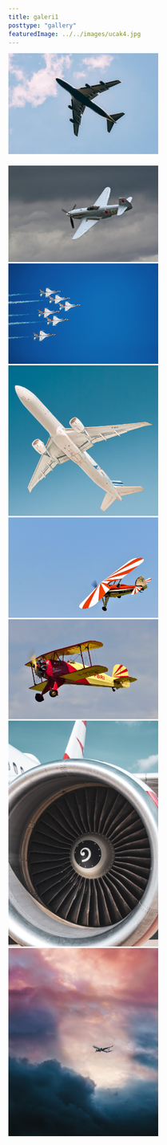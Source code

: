 ```yaml
---
title: galeri1
posttype: "gallery"
featuredImage: ../../images/ucak4.jpg
---
```


<div class="gatsby-remark-grid-system row">
  <div class="gatsby-remark-grid-system col col-12 col-xs-12 col-sm-6 ">
      <img src="./ucak6.jpg" style="margin-bottom:20px;" alt="Image one" width="300px"/>
    <img class="image-style" src="../../images/ucak1.jpg" alt="Image two" width="300px"/>
        <img class="image-style" src="../../images/ucak2.jpg" alt="Image two" width="300px"/>
    <img class="image-style" src="../../images/ucak3.jpg" alt="Image two" width="300px"/>
  </div>
  <div class="gatsby-remark-grid-system col col-12 col-xs-12 col-sm-6">
    <img src="../../images/ucak4.jpg" alt="Image two" width="300px"/>
      <img src="../../images/ucak5.jpg" alt="Image one" width="300px"/>
          <img class="image-style" src="../../images/ucak6.jpg" alt="Image two" width="300px"/>
    <img class="image-style" src="./static/ucak7.jpg" alt="Image two" width="300px"/>
  </div>
</div>